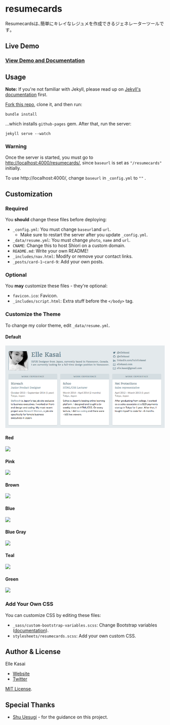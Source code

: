 # resumecards

Resumecardsは､簡単にキレイなレジュメを作成できるジェネレーターツールです｡

## Live Demo

### [View Demo and Documentation](http://ellekasai.github.io/resumecards)

## Usage

**Note:** If you're not familiar with Jekyll, please read up on [Jekyll's documentation](http://jekyllrb.com/) first.

[Fork this repo](http://github.com/ellekasai/resumecard/fork), clone it, and then run:

```
bundle install
```

...which installs `github-pages` gem. After that, run the server:

```
jekyll serve --watch
```
### Warning

Once the server is started, you must go to [http://localhost:4000/resumecards/](http://localhost:4000/resumecards/), since `baseurl` is set as `"/resumecards"` initially.

To use  http://localhost:4000/, change `baseurl` in `_config.yml` to `""` .

## Customization

### Required

You **should** change these files before deploying:

* `_config.yml`: You must change `baseurl`and `url`.
  * Make sure to restart the server after you update `_config.yml`.
* `_data/resume.yml`: You must change `photo`, `name` and `url`.
* `CNAME`: Change this to host Shiori on a custom domain.
* `README.md`: Write your own README!
* `_includes/nav.html`: Modify or remove your contact links.
* `_posts/card-1~card-9`: Add your own posts.

### Optional

You **may** customize these files - they're optional:

* `favicon.ico`: Favicon.
* `_includes/script.html`: Extra stuff before the `</body>` tag.

### Customize the Theme

To change my color theme, edit `_data/resume.yml`.

#### Default
![](images/sample_default.png)

#### Red
![](images/sample_red.png)

#### Pink
![](images/sample_pink.png)

#### Brown
![](images/sample_brown.png)

#### Blue
![](images/sample_blue.png)

#### Blue Gray
![](images/sample_bluegray.png)

#### Teal
![](images/sample_teal.png)

#### Green
![](images/sample_green.png)

### Add Your Own CSS

You can customize CSS by editing these files:

* `_sass/custom-bootstrap-variables.scss`: Change Bootstrap variables ([documentation](http://getbootstrap.com/customize)).
* `stylesheets/resumecards.scss`: Add your own custom CSS.

## Author & License

Elle Kasai

- [Website](http://ellekasai.com/about)
- [Twitter](http://twitter.com/ellekasai)

[MIT License](http://ellekasai.mit-license.org).

## Special Thanks

* [Shu Uesugi](http://github.com/chibicode) - for the guidance on this project.


